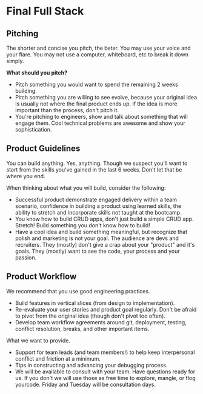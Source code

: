 # Final Full Stack

## Pitching

The shorter and concise you pitch, the beter.
You may use your voice and your flare.
You may not use a computer, whiteboard, etc to break it down simply.

**What should you pitch?**

- Pitch something you would want to spend the remaining 2 weeks building.
- Pitch something you are willing to see evolve, because your original idea is usually not where the final product ends up. If the idea is more important than the process, don't pitch it.
- You're pitching to engineers, show and talk about something that will engage them. Cool technical problems are awesome and show your sophistication.

## Product Guidelines

You can build anything. Yes, anything. Though we suspect you'll want to start from the skills you've gained in the last 6 weeks. Don't let that be where you end.

When thinking about what you will build, consider the following:

- Successful product demonstrate engaged delivery within a team scenario, confidence in building a product using learned skills, the ability to stretch and incorporate skills not taught at the bootcamp.
- You know how to build CRUD apps, don't just build a simple CRUD app. Stretch! Build something you don't know how to build!
- Have a cool idea and build something meaningful, but recognize that polish and marketing is not your goal. The audience are devs and recruiters. They (mostly) don't give a crap about your "product" and it's goals. They (mostly) want to see the code, your process and your passion.

## Product Workflow

We recommend that you use good engineering practices.

- Build features in vertical slices (from design to implementation).
- Re-evaluate your user stories and product goal regularly. Don't be afraid to pivot from the original idea (though don't pivot too often).
- Develop team workflow agreements around git, deployment, testing, conflict resolution, breaks, and other important items.

What we want to provide.

- Support for team leads (and team members!) to help keep interpersonal conflict and friction at a minimum.
- Tips in constructing and advancing your debugging process.
- We will be available to consult with your team. Have questions ready for us. If you don't we will use those as free time to explore, mangle, or flog yourcode. Friday and Tuesday will be consultation days.
